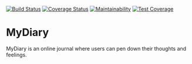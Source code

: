 [![Build Status](https://travis-ci.org/blackshady/MyDiary.svg?branch=develop)](https://travis-ci.org/blackshady/MyDiary)
[![Coverage Status](https://coveralls.io/repos/github/blackshady/MyDiary/badge.svg?branch=develop)](https://coveralls.io/github/blackshady/MyDiary?branch=develop)
[![Maintainability](https://api.codeclimate.com/v1/badges/94c0b36aa74409c8e81b/maintainability)](https://codeclimate.com/github/blackshady/MyDiary/maintainability)
[![Test Coverage](https://api.codeclimate.com/v1/badges/94c0b36aa74409c8e81b/test_coverage)](https://codeclimate.com/github/blackshady/MyDiary/test_coverage)


# MyDiary
MyDiary is an online journal where users can pen down their thoughts and feelings.
